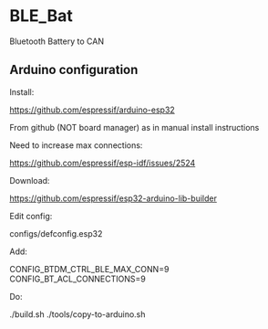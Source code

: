 # BLE_Bat
Bluetooth Battery to CAN

## Arduino configuration

Install:

https://github.com/espressif/arduino-esp32

From github (NOT board manager) as in manual install instructions

Need to increase max connections:

https://github.com/espressif/esp-idf/issues/2524

Download:

https://github.com/espressif/esp32-arduino-lib-builder

Edit config:

configs/defconfig.esp32

Add:

CONFIG_BTDM_CTRL_BLE_MAX_CONN=9
CONFIG_BT_ACL_CONNECTIONS=9

Do:

./build.sh
./tools/copy-to-arduino.sh
